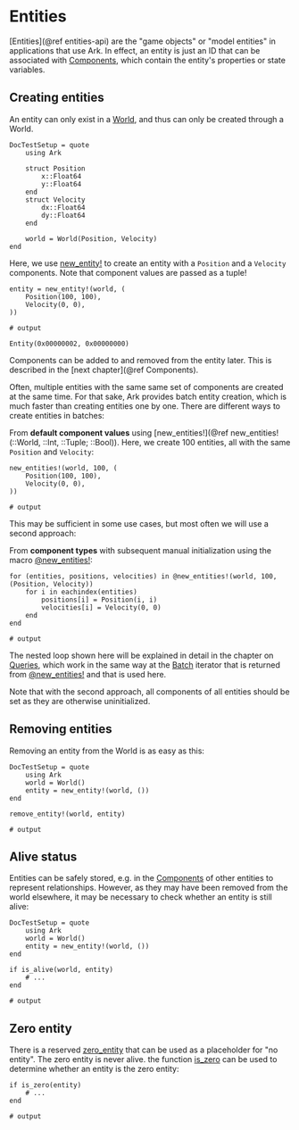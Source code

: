 # Entities

[Entities](@ref entities-api) are the "game objects" or "model entities" in applications that use Ark.
In effect, an entity is just an ID that can be associated with [Components](@ref),
which contain the entity's properties or state variables.

## Creating entities

An entity can only exist in a [World](@ref), and thus can only be created through a World.

```@meta
DocTestSetup = quote
    using Ark

    struct Position
        x::Float64
        y::Float64
    end
    struct Velocity
        dx::Float64
        dy::Float64
    end

    world = World(Position, Velocity)
end
```

Here, we use [new_entity!](@ref) to create an entity with a `Position` and a `Velocity` components.
Note that component values are passed as a tuple!

```jldoctest; output = false
entity = new_entity!(world, (
    Position(100, 100),
    Velocity(0, 0),
))

# output

Entity(0x00000002, 0x00000000)
```

Components can be added to and removed from the entity later. This is described in the [next chapter](@ref Components).

Often, multiple entities with the same same set of components are created at the same time.
For that sake, Ark provides batch entity creation, which is much faster than creating entities one by one. There are different ways to create entities in batches:

From **default component values** using [new_entities!](@ref new_entities!(::World, ::Int, ::Tuple; ::Bool)). Here, we create 100 entities, all with the same `Position` and `Velocity`:

```jldoctest; output = false
new_entities!(world, 100, (
    Position(100, 100),
    Velocity(0, 0),
))

# output

```

This may be sufficient in some use cases, but most often we will use a second approach:

From **component types** with subsequent manual initialization using the macro [@new_entities!](@ref):

```jldoctest; output = false
for (entities, positions, velocities) in @new_entities!(world, 100, (Position, Velocity))
    for i in eachindex(entities)
        positions[i] = Position(i, i)
        velocities[i] = Velocity(0, 0)
    end
end

# output

```

The nested loop shown here will be explained in detail in the chapter on [Queries](@ref),
which work in the same way at the [Batch](@ref) iterator that is returned from [@new_entities!](@ref)
and that is used here.

Note that with the second approach, all components of all entities should be set as they are otherwise uninitialized.

## Removing entities

Removing an entity from the World is as easy as this:

```@meta
DocTestSetup = quote
    using Ark
    world = World()
    entity = new_entity!(world, ())
end
```

```jldoctest; output = false
remove_entity!(world, entity)

# output

```

## Alive status

Entities can be safely stored, e.g. in the [Components](@ref) of other entities to represent relationships. However, as they may have been removed from the world elsewhere,
it may be necessary to check whether an entity is still alive:

```@meta
DocTestSetup = quote
    using Ark
    world = World()
    entity = new_entity!(world, ())
end
```

```jldoctest entities; output = false
if is_alive(world, entity)
    # ...
end

# output

```

## Zero entity

There is a reserved [zero_entity](@ref) that can be used as a placeholder for "no entity".
The zero entity is never alive.
the function [is_zero](@ref) can be used to determine whether an entity is the zero entity:

```jldoctest entities; output = false
if is_zero(entity)
    # ...
end

# output

```
